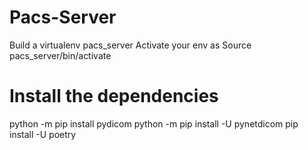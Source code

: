 # Pacs-Server

Build a virtualenv pacs_server
Activate your env as Source pacs_server/bin/activate
# Install the dependencies
python -m pip install pydicom
python -m pip install -U pynetdicom
pip install -U poetry
